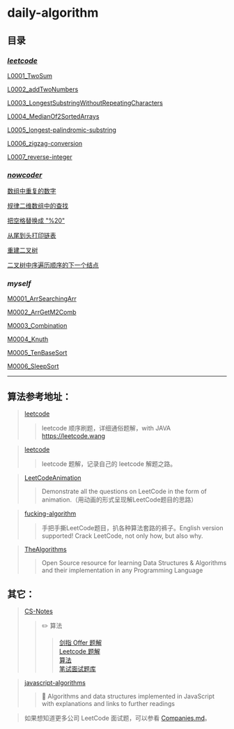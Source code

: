 <!--
 * @Date        : 2020-05-02 20:11:02
 * @LastEditors : anlzou
 * @Github      : https://github.com/anlzou
 * @LastEditTime: 2020-05-24 16:01:02
 * @FilePath    : \algorithm\README.md
 * @Describe    : 
 -->
# daily-algorithm

## 目录

### *[leetcode](https://leetcode-cn.com/problems/)*
[L0001_TwoSum](./problems/L0001_TwoSum.md)

[L0002_addTwoNumbers](./problems/L0002_addTwoNumbers.md)

[L0003_LongestSubstringWithoutRepeatingCharacters](./problems/L0003_LongestSubstringWithoutRepeatingCharacters.md)

[L0004_MedianOf2SortedArrays](./problems/L0004_MedianOf2SortedArrays.md)

[L0005_longest-palindromic-substring](./problems/L0005_longest-palindromic-substring.md)

[L0006_zigzag-conversion](./problems/L0006_zigzag-conversion.md)

[L0007_reverse-integer](./problems/L0007_reverse-integer.md)

### *[nowcoder](https://www.nowcoder.com/ta/coding-interviews)*
[数组中重复的数字](./problems/N0003_duplicate-numbers-in-array.md)

[规律二维数组中的查找](./problems/N0004_finding-in-2D-array.md)

[把空格替换成 "%20"](./problems/N0005_replace-space.md)

[从尾到头打印链表](./problems/N0006_return-LinkedList-from-z-to-a.md)

[重建二叉树](./problems/N0007_reConstructBinaryTree.md)

[二叉树中序遍历顺序的下一个结点](./problems/N0008_GetBinaryTreeNextNode.md)


### *myself*
[M0001_ArrSearchingArr](./problems/M0001_ArrSearchingArr.md)

[M0002_ArrGetM2Comb](./problems/M0002_ArrGetM2Comb.md)

[M0003_Combination](./problems/M0003_Combination.md)

[M0004_Knuth](./problems/M0004_Knuth.md)

[M0005_TenBaseSort](./problems/M0005_TenBaseSort.md)

[M0006_SleepSort](./problems/M0006_SleepSort.md)

--------------
## 算法参考地址：
>[leetcode](https://github.com/wind-liang/leetcode)
>>leetcode 顺序刷题，详细通俗题解，with JAVA https://leetcode.wang

>[leetcode](https://github.com/azl397985856/leetcode)
>>leetcode 题解，记录自己的 leetcode 解题之路。

>[LeetCodeAnimation](https://github.com/MisterBooo/LeetCodeAnimation)
>>Demonstrate all the questions on LeetCode in the form of animation.（用动画的形式呈现解LeetCode题目的思路）

>[fucking-algorithm](https://github.com/labuladong/fucking-algorithm)
>>手把手撕LeetCode题目，扒各种算法套路的裤子。English version supported! Crack LeetCode, not only how, but also why.

>[TheAlgorithms](https://github.com/TheAlgorithms)
>>Open Source resource for learning Data Structures & Algorithms and their implementation in any Programming Language

## 其它：
>[CS-Notes](https://github.com/CyC2018/CS-Notes/blob/master/notes/Leetcode%20%E9%A2%98%E8%A7%A3%20-%20%E7%9B%AE%E5%BD%95.md)
>>  ✏️ 算法
>>>[剑指 Offer 题解](https://github.com/CyC2018/CS-Notes/blob/master/notes/%E5%89%91%E6%8C%87%20Offer%20%E9%A2%98%E8%A7%A3%20-%20%E7%9B%AE%E5%BD%95.md)     
>>>[Leetcode 题解](https://github.com/CyC2018/CS-Notes/blob/master/notes/Leetcode%20%E9%A2%98%E8%A7%A3%20-%20%E7%9B%AE%E5%BD%95.md)     
>>[算法](https://github.com/CyC2018/CS-Notes/blob/master/notes/%E7%AE%97%E6%B3%95%20-%20%E7%9B%AE%E5%BD%95.md)      
>>[笔试面试题库](https://www.nowcoder.com/contestRoom?from=cyc_github)

>[javascript-algorithms](https://github.com/trekhleb/javascript-algorithms)
>>📝 Algorithms and data structures implemented in JavaScript with explanations and links to further readings

> 如果想知道更多公司 LeetCode 面试题，可以参看 [Companies.md](https://github.com/Blankj/awesome-java-leetcode/blob/master/Companies.md)。